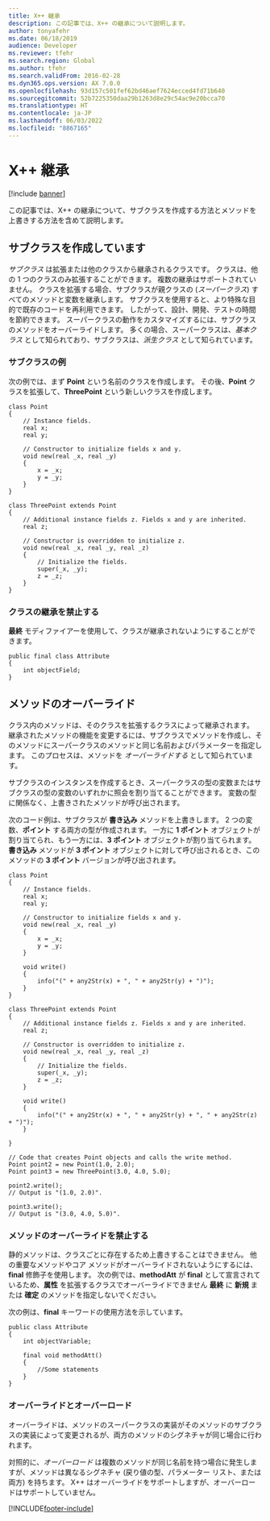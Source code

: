 ```yaml
---
title: X++ 継承
description: この記事では、X++ の継承について説明します。
author: tonyafehr
ms.date: 06/18/2019
audience: Developer
ms.reviewer: tfehr
ms.search.region: Global
ms.author: tfehr
ms.search.validFrom: 2016-02-28
ms.dyn365.ops.version: AX 7.0.0
ms.openlocfilehash: 93d157c501fef62bd46aef7624ecced4fd71b640
ms.sourcegitcommit: 52b7225350daa29b1263d8e29c54ac9e20bcca70
ms.translationtype: HT
ms.contentlocale: ja-JP
ms.lasthandoff: 06/03/2022
ms.locfileid: "8867165"
---
```

# <a name="x-inheritance"></a>X++ 継承

[!include [banner](../includes/banner.md)]

この記事では、X++ の継承について、サブクラスを作成する方法とメソッドを上書きする方法を含めて説明します。

## <a name="creating-a-subclass"></a>サブクラスを作成しています
*サブクラス* は拡張または他のクラスから継承されるクラスです。 クラスは、他の 1 つのクラスのみ拡張することができます。 複数の継承はサポートされていません。 クラスを拡張する場合、サブクラスが親クラスの (*スーパークラス*) すべてのメソッドと変数を継承します。 サブクラスを使用すると、より特殊な目的で既存のコードを再利用できます。 したがって、設計、開発、テストの時間を節約できます。 スーパークラスの動作をカスタマイズするには、サブクラスのメソッドをオーバーライドします。 多くの場合、スーパークラスは、*基本クラス* として知られており、サブクラスは、*派生クラス* として知られています。

### <a name="subclass-example"></a>サブクラスの例

次の例では、まず **Point** という名前のクラスを作成します。 その後、**Point** クラスを拡張して、**ThreePoint** という新しいクラスを作成します。

```xpp
class Point
{
    // Instance fields.
    real x; 
    real y; 

    // Constructor to initialize fields x and y.
    void new(real _x, real _y)
    { 
        x = _x;
        y = _y;
    }
}

class ThreePoint extends Point
{
    // Additional instance fields z. Fields x and y are inherited.
    real z; 

    // Constructor is overridden to initialize z.
    void new(real _x, real _y, real _z)
    {
        // Initialize the fields.
        super(_x, _y); 
        z = _z;
    }
}
```

### <a name="preventing-class-inheritance"></a>クラスの継承を禁止する

**最終** モディファイアーを使用して、クラスが継承されないようにすることができます。

```xpp
public final class Attribute
{
    int objectField;
}
```

## <a name="overriding-a-method"></a>メソッドのオーバーライド
クラス内のメソッドは、そのクラスを拡張するクラスによって継承されます。 継承されたメソッドの機能を変更するには、サブクラスでメソッドを作成し、そのメソッドにスーパークラスのメソッドと同じ名前およびパラメーターを指定します。 このプロセスは、メソッドを *オーバーライドする* として知られています。 

サブクラスのインスタンスを作成するとき、スーパークラスの型の変数またはサブクラスの型の変数のいずれかに照会を割り当てることができます。 変数の型に関係なく、上書きされたメソッドが呼び出されます。 

次のコード例は、サブクラスが **書き込み** メソッドを上書きします。 2 つの変数、**ポイント** する両方の型が作成されます。 一方に **1 ポイント** オブジェクトが割り当てられ、もう一方には、**3 ポイント** オブジェクトが割り当てられます。 **書き込み** メソッドが **3 ポイント** オブジェクトに対して呼び出されるとき、このメソッドの **3 ポイント** バージョンが呼び出されます。

```xpp
class Point
{
    // Instance fields.
    real x;
    real y;

    // Constructor to initialize fields x and y.
    void new(real _x, real _y)
    {
        x = _x;
        y = _y;
    }

    void write()
    {
        info("(" + any2Str(x) + ", " + any2Str(y) + ")");
    }
}

class ThreePoint extends Point
{
    // Additional instance fields z. Fields x and y are inherited.
    real z;

    // Constructor is overridden to initialize z.
    void new(real _x, real _y, real _z)
    {
        // Initialize the fields.
        super(_x, _y);
        z = _z;
    }

    void write()
    {
        info("(" + any2Str(x) + ", " + any2Str(y) + ", " + any2Str(z) + ")");
    }

}

// Code that creates Point objects and calls the write method.
Point point2 = new Point(1.0, 2.0);
Point point3 = new ThreePoint(3.0, 4.0, 5.0);

point2.write();
// Output is "(1.0, 2.0)".

point3.write();
// Output is "(3.0, 4.0, 5.0)".
```


### <a name="preventing-method-overrides"></a>メソッドのオーバーライドを禁止する

静的メソッドは、クラスごとに存在するため上書きすることはできません。 他の重要なメソッドやコア メソッドがオーバーライドされないようにするには、**final** 修飾子を使用します。 次の例では、**methodAtt** が **final** として宣言されているため、**属性** を拡張するクラスでオーバーライドできません **最終** に **新規** または **確定** のメソッドを指定しないでください。 

次の例は、**final** キーワードの使用方法を示しています。

```xpp
public class Attribute
{
    int objectVariable;

    final void methodAtt()
    {
        //Some statements
    }
}
```

### <a name="overriding-vs-overloading"></a>オーバーライドとオーバーロード

オーバーライドは、メソッドのスーパークラスの実装がそのメソッドのサブクラスの実装によって変更されるが、両方のメソッドのシグネチャが同じ場合に行われます。 

対照的に、*オーバーロード* は複数のメソッドが同じ名前を持つ場合に発生しますが、メソッドは異なるシグネチャ (戻り値の型、パラメーター リスト、または両方) を持ちます。 X++ はオーバーライドをサポートしますが、オーバーロードはサポートしていません。



[!INCLUDE[footer-include](../../../includes/footer-banner.md)]
